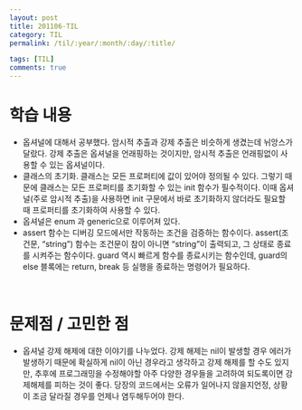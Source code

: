 ```yaml
---
layout: post
title: 201106-TIL
category: TIL
permalink: /til/:year/:month/:day/:title/

tags: [TIL]
comments: true
---
```

# 학습 내용
- 옵셔널에 대해서 공부했다. 암시적 추출과 강제 추출은 비슷하게 생겼는데 뉘앙스가 달랐다. 강제 추출은 옵셔널을 언래핑하는 것이지만, 암시적 추출은 언래핑없이 사용할 수 있는 옵셔널이다.
- 클래스의 초기화. 클래스는 모든 프로퍼티에 값이 있어야  정의될 수 있다. 그렇기 때문에 클래스는 모든 프로퍼티를 초기화할 수 있는 init 함수가 필수적이다. 이때 옵셔널(주로 암시적 추출)을 사용하면 init 구문에서 바로 초기화하지 않더라도 필요할 때 프로퍼티를 초기화하여 사용할 수 있다.
- 옵셔널은 enum 과 generic으로 이루어져 있다.
- assert 함수는 디버깅 모드에서만 작동하는 조건을 검증하는 함수이다. assert(조건문, “string”) 함수는 조건문이 참이 아니면 “string”이 출력되고, 그 상태로 종료를 시켜주는 함수이다. guard 역시 빠르게 함수를 종료시키는 함수인데, guard의  else 블록에는 return, break 등 실행을 종료하는 명령어가 필요하다.

<br>

# 문제점 / 고민한 점
- 옵셔널 강제 해제에 대한 이야기를 나누었다. 강제 해제는 nil이 발생할 경우 에러가 발생하기 때문에 확실하게 nil이 아닌 경우라고 생각하고 강제 해제를 할 수도 있지만, 추후에 프로그래밍을 수정해야할 아주 다양한 경우들을 고려하여 되도록이면 강제해제를 피하는 것이 좋다. 당장의 코드에서는 오류가 일어나지 않을지언정, 상황이 조금 달라질 경우를 언제나 염두해두어야 한다.
